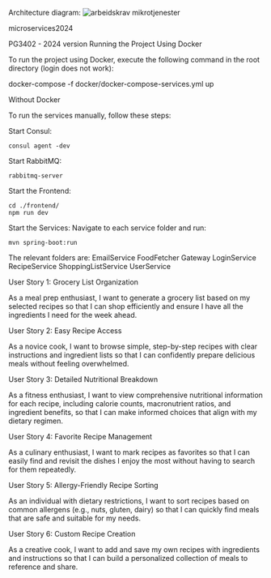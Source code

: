 
Architecture diagram:
![arbeidskrav mikrotjenester](https://github.com/user-attachments/assets/99f9bf73-d143-4cde-9c2d-a1e96e16eb66)


microservices2024

PG3402 - 2024 version
Running the Project
Using Docker

To run the project using Docker, execute the following command in the root directory (login does not work):

docker-compose -f docker/docker-compose-services.yml up

Without Docker

To run the services manually, follow these steps:

Start Consul:

    consul agent -dev

Start RabbitMQ:

    rabbitmq-server

Start the Frontend:

    cd ./frontend/
    npm run dev

Start the Services:
Navigate to each service folder and run:

    mvn spring-boot:run

The relevant folders are:
        EmailService
        FoodFetcher
        Gateway
        LoginService
        RecipeService
        ShoppingListService
        UserService


User Story 1: Grocery List Organization

As a meal prep enthusiast, I want to generate a grocery list based on my selected recipes so that I can shop efficiently and ensure I have all the ingredients I need for the week ahead.

User Story 2: Easy Recipe Access

As a novice cook, I want to browse simple, step-by-step recipes with clear instructions and ingredient lists so that I can confidently prepare delicious meals without feeling overwhelmed.

User Story 3: Detailed Nutritional Breakdown

As a fitness enthusiast, I want to view comprehensive nutritional information for each recipe, including calorie counts, macronutrient ratios, and ingredient benefits, so that I can make informed choices that align with my dietary regimen.

User Story 4: Favorite Recipe Management

As a culinary enthusiast, I want to mark recipes as favorites so that I can easily find and revisit the dishes I enjoy the most without having to search for them repeatedly.

User Story 5: Allergy-Friendly Recipe Sorting

As an individual with dietary restrictions, I want to sort recipes based on common allergens (e.g., nuts, gluten, dairy) so that I can quickly find meals that are safe and suitable for my needs.

User Story 6: Custom Recipe Creation

As a creative cook, I want to add and save my own recipes with ingredients and instructions so that I can build a personalized collection of meals to reference and share.
